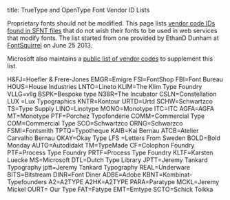 title: TrueType and OpenType Font Vendor ID Lists

Proprietary fonts should not be modified. This page lists [vendor code IDs found in SFNT files](http://www.microsoft.com/typography/otspec/os2.htm#vendid) that do not wish their fonts to be used in web services that modify fonts. The list started from one provided by EthanD Dunham at [FontSquirrel](http://www.fontsquirrel.com) on June 25 2013.

Microsoft also maintains a [public list of vendor codes](http://www.microsoft.com/typography/links/vendorlist.aspx) to supplement this list.

H&FJ=Hoefler & Frere-Jones
EMGR=Emigre
FSI=FontShop
FBI=Font Bureau
HOUS=House Industries
LNTO=Lineto
KLIM=The Klim Type Foundry
VLLG=vllg
BSPK=Bespoke type
N38R=The Incubator
CSLN=Constellation
LUX =Lux Typographics
KNTR=Kontour
URTD=Urtd
SCHW=Schwartzco
TS=Type Supply
LINO=Linotype
MONO=Monotype
ITC=ITC
AGFA=AGFA
MT=Monotype
PTF=Porchez Typofonderie
COMM=Commercial Type
COM=Commercial Type
SCO=Schwartzco
ORNG=Schwarzco
FSMI=Fontsmith
TPTQ=Typotheque
KAIB=Kai Bernau
ATCB=Atelier Carvalho Bernau
OKAY=Okay Type
LFS =Letters From Sweden
BOLD=Bold Monday
AUTO=Autodidakt
TM=TypeMade
CF=Colophon Foundry
PTF=Process Type Foundry
PRTF=Process Type Foundry
KLTF=Karsten Luecke
MS=Microsoft
DTL=Dutch Type Library
JPTT=Jeremy Tankard Typography
jptt=Jeremy Tankard Typography
REAL=Underware
BITS=Bitstream
DINR=Font Diner
ADBE=Adobe
KBNT=Kombinat-Typefounders
A2=A2TYPE
A2HK=A2TYPE
PARA=Paratype
MCKL=Jeremy Mickel
OURT= Our Type
FAT=Fatype
EMT=Emtype
SCTO=Schick Toikka
